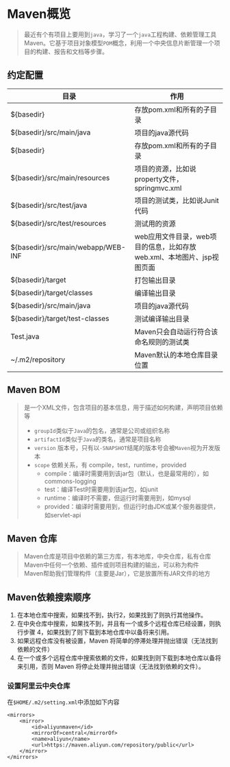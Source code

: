 # Maven概览

> 最近有个有项目上要用到`java`，学习了一个`java`工程构建、依赖管理工具Maven。它基于项目对象模型`POM`概念，利用一个中央信息片断管理一个项目的构建、报告和文档等步骤。

## 约定配置
| 目录 | 作用|
|---|---|
|${basedir} | 	存放pom.xml和所有的子目录 |
|${basedir}/src/main/java|	项目的java源代码|
|${basedir} | 	存放pom.xml和所有的子目录 |
|${basedir}/src/main/resources|	项目的资源，比如说property文件，springmvc.xml|
|${basedir}/src/test/java | 项目的测试类，比如说Junit代码 |
|${basedir}/src/test/resources|	测试用的资源|
|${basedir}/src/main/webapp/WEB-INF | 	web应用文件目录，web项目的信息，比如存放web.xml、本地图片、jsp视图页面 |
|${basedir}/target|	打包输出目录|
|${basedir}/target/classes | 编译输出目录 |
|${basedir}/src/main/java|	项目的java源代码|
|${basedir}/target/test-classes | 测试编译输出目录 |
|Test.java|	Maven只会自动运行符合该命名规则的测试类|
|~/.m2/repository | Maven默认的本地仓库目录位置 |

## Maven BOM
> 是一个XML文件，包含项目的基本信息，用于描述如何构建，声明项目依赖等  
> - `groupId`类似于`Java`的包名，通常是公司或组织名称  
> - `artifactId`类似于`Java`的类名，通常是项目名称  
> - `version` 版本号，只有以`-SNAPSHOT`结尾的版本号会被`Maven`视为开发版本  
> - `scope` 依赖关系，有 compile，test，runtime，provided
>   - compile：编译时需要用到该jar包（默认，也是最常用的），如commons-logging
>   - test：编译Test时需要用到该jar包，如junit
>   - runtime：编译时不需要，但运行时需要用到，如mysql  
>   - provided：编译时需要用到，但运行时由JDK或某个服务器提供，如servlet-api

## Maven 仓库
> Maven仓库是项目中依赖的第三方库，有本地库，中央仓库，私有仓库  
> Maven中任何一个依赖、插件或则项目构建的输出，可以称为构件  
> Maven帮助我们管理构件（主要是Jar），它是放置所有JAR文件的地方

## Maven依赖搜索顺序
1. 在本地仓库中搜索，如果找不到，执行2，如果找到了则执行其他操作。
2. 在中央仓库中搜索，如果找不到，并且有一个或多个远程仓库已经设置，则执行步骤 4，如果找到了则下载到本地仓库中以备将来引用。
3. 如果远程仓库没有被设置，Maven 将简单的停滞处理并抛出错误（无法找到依赖的文件）
4. 在一个或多个远程仓库中搜索依赖的文件，如果找到则下载到本地仓库以备将来引用，否则 Maven 将停止处理并抛出错误（无法找到依赖的文件）。

### 设置阿里云中央仓库
在`$HOME/.m2/setting.xml`中添加如下内容
```
<mirrors>
    <mirror>
        <id>aliyunmaven</id>
        <mirrorOf>central</mirrorOf>
        <name>aliyun</name>
        <url>https://maven.aliyun.com/repository/public</url>
    </mirror>
</mirrors>
```



